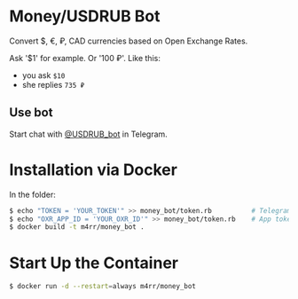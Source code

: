 # Money/USDRUB Bot

Convert $, €, ₽, CAD currencies based on Open Exchange Rates.

Ask '$1' for example. Or '100 ₽'. Like this:
* you ask `$10`
* she replies `735 ₽`

## Use bot

Start chat with [@USDRUB_bot](https://telegram.me/USDRUB_bot) in Telegram.

# Installation via Docker

In the folder:

```sh
$ echo "TOKEN = 'YOUR_TOKEN'" >> money_bot/token.rb          # Telegram Bot Token from @BotFather
$ echo "OXR_APP_ID = 'YOUR_OXR_ID'" >> money_bot/token.rb    # App token from Open Exchange Rates
$ docker build -t m4rr/money_bot .
```

# Start Up the Container

```sh
$ docker run -d --restart=always m4rr/money_bot
```
